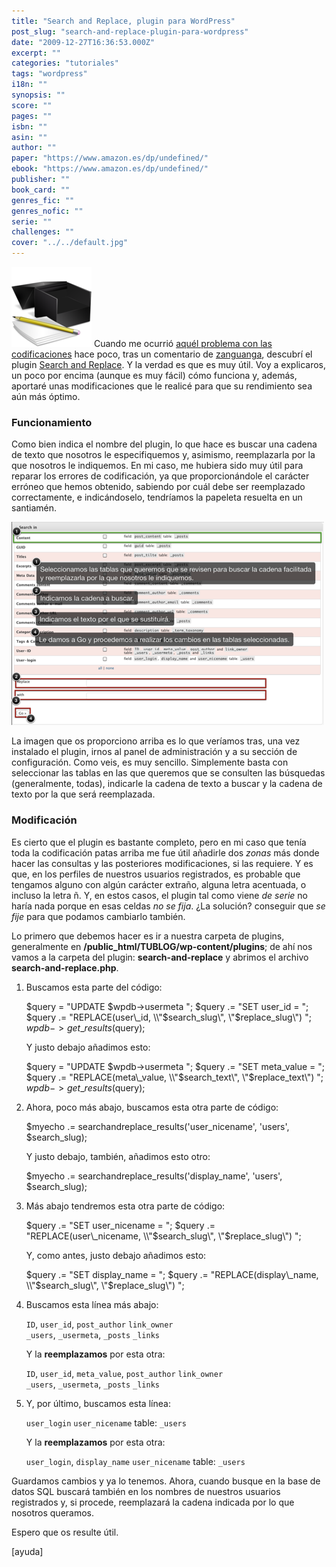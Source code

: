 ```yaml
---
title: "Search and Replace, plugin para WordPress"
post_slug: "search-and-replace-plugin-para-wordpress"
date: "2009-12-27T16:36:53.000Z"
excerpt: ""
categories: "tutoriales"
tags: "wordpress"
i18n: ""
synopsis: ""
score: ""
pages: ""
isbn: ""
asin: ""
author: ""
paper: "https://www.amazon.es/dp/undefined/"
ebook: "https://www.amazon.es/dp/undefined/"
publisher: ""
book_card: ""
genres_fic: ""
genres_nofic: ""
serie: ""
challenges: ""
cover: "../../default.jpg"
---
```


![](images/tutorial.png "tutorial") Cuando me ocurrió [aquél problema con las codificaciones](http://fjp.es/wordpress-2-9/) hace poco, tras un comentario de [zanguanga](http://www.zanguanga.com/), descubrí el plugin [Search and Replace](http://wordpress.org/extend/plugins/search-and-replace/). Y la verdad es que es muy útil. Voy a explicaros, un poco por encima (aunque es muy fácil) cómo funciona y, además, aportaré unas modificaciones que le realicé para que su rendimiento sea aún más óptimo.

### Funcionamiento

Como bien indica el nombre del plugin, lo que hace es buscar una cadena de texto que nosotros le especifiquemos y, asimismo, reemplazarla por la que nosotros le indiquemos. En mi caso, me hubiera sido muy útil para reparar los errores de codificación, ya que proporcionándole el carácter erróneo que hemos obtenido, sabiendo por cuál debe ser reemplazado correctamente, e indicándoselo, tendríamos la papeleta resuelta en un santiamén.

[![](images/search-and-replace.png "search-and-replace")](http://fjp.es/wp-content/uploads/search-and-replace.png)

La imagen que os proporciono arriba es lo que veríamos tras, una vez instalado el plugin, irnos al panel de administración y a su sección de configuración. Como veis, es muy sencillo. Simplemente basta con seleccionar las tablas en las que queremos que se consulten las búsquedas (generalmente, todas), indicarle la cadena de texto a buscar y la cadena de texto por la que será reemplazada.

### Modificación

Es cierto que el plugin es bastante completo, pero en mi caso que tenía toda la codificación patas arriba me fue útil añadirle dos _zonas_ más donde hacer las consultas y las posteriores modificaciones, si las requiere. Y es que, en los perfiles de nuestros usuarios registrados, es probable que tengamos alguno con algún carácter extraño, alguna letra acentuada, o incluso la letra ñ. Y, en estos casos, el plugin tal como viene _de serie_ no haría nada porque en esas celdas _no se fija_. ¿La solución? conseguir que _se fije_ para que podamos cambiarlo también.

Lo primero que debemos hacer es ir a nuestra carpeta de plugins, generalmente en **/public\_html/TUBLOG/wp-content/plugins**; de ahí nos vamos a la carpeta del plugin: **search-and-replace** y abrimos el archivo **search-and-replace.php**.

1. Buscamos esta parte del código:
    
    $query  = "UPDATE $wpdb->usermeta ";
    $query .= "SET user\_id = ";
    $query .= "REPLACE(user\_id, \\"$search\_slug\\", \\"$replace\_slug\\") ";
    $wpdb->get\_results($query);
    
    Y justo debajo añadimos esto:
    
    $query  = "UPDATE $wpdb->usermeta ";
    $query .= "SET meta\_value = ";
    $query .= "REPLACE(meta\_value, \\"$search\_text\\", \\"$replace\_text\\") ";
    $wpdb->get\_results($query);
    
2. Ahora, poco más abajo, buscamos esta otra parte de código:
    
    $myecho .= searchandreplace\_results('user\_nicename', 'users', $search\_slug);
    
    Y justo debajo, también, añadimos esto otro:
    
    $myecho .= searchandreplace\_results('display\_name', 'users', $search\_slug);
    
3. Más abajo tendremos esta otra parte de código:
    
    $query .= "SET user\_nicename = ";
    $query .= "REPLACE(user\_nicename, \\"$search\_slug\\", \\"$replace\_slug\\") ";
    
    Y, como antes, justo debajo añadimos esto:
    
    $query .= "SET display\_name = ";
    $query .= "REPLACE(display\_name, \\"$search\_slug\\", \\"$replace\_slug\\") ";
    
4. Buscamos esta línea más abajo:
    
     `ID`, `user_id`, `post_author`  `link_owner`  
    `_users`, `_usermeta`, `_posts`  `_links`
    
    Y la **reemplazamos** por esta otra:
    
     `ID`, `user_id`, `meta_value`, `post_author`  `link_owner`  
    `_users`, `_usermeta`, `_posts`  `_links`
    
5. Y, por último, buscamos esta línea:
    
     `user_login`  `user_nicename` table: `_users`
    
    Y la **reemplazamos** por esta otra:
    
     `user_login`, `display_name`  `user_nicename` table: `_users`
    

Guardamos cambios y ya lo tenemos. Ahora, cuando busque en la base de datos SQL buscará también en los nombres de nuestros usuarios registrados y, si procede, reemplazará la cadena indicada por lo que nosotros queramos.

Espero que os resulte útil.

\[ayuda\]
